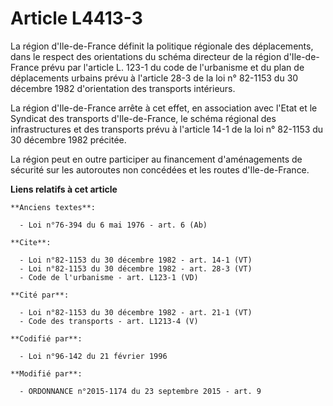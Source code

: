 # Article L4413-3

La région d'Ile-de-France définit la politique régionale des déplacements, dans le respect des orientations du schéma
directeur de la région d'Ile-de-France prévu par l'article L. 123-1 du code de l'urbanisme et du plan de déplacements urbains
prévu à l'article 28-3 de la loi n° 82-1153 du 30 décembre 1982 d'orientation des transports intérieurs. 

La région d'Ile-de-France arrête à cet effet, en association avec l'Etat et le Syndicat des transports d'Ile-de-France, le
schéma régional des infrastructures et des transports prévu à l'article 14-1 de la loi n° 82-1153 du 30 décembre 1982
précitée. 

La région peut en outre participer au financement d'aménagements de sécurité sur les autoroutes non concédées et les routes
d'Ile-de-France.

**Liens relatifs à cet article**

	**Anciens textes**:

	  - Loi n°76-394 du 6 mai 1976 - art. 6 (Ab)

	**Cite**:

	  - Loi n°82-1153 du 30 décembre 1982 - art. 14-1 (VT)
	  - Loi n°82-1153 du 30 décembre 1982 - art. 28-3 (VT)
	  - Code de l'urbanisme - art. L123-1 (VD)

	**Cité par**:

	  - Loi n°82-1153 du 30 décembre 1982 - art. 21-1 (VT)
	  - Code des transports - art. L1213-4 (V)

	**Codifié par**:

	  - Loi n°96-142 du 21 février 1996

	**Modifié par**:

	  - ORDONNANCE n°2015-1174 du 23 septembre 2015 - art. 9
